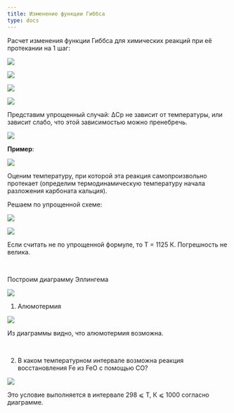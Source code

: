 ```yaml
---
title: Изменение функции Гиббса
type: docs
---
```


Расчет изменения функции Гиббса для химических реакций при её протекании на 1 шаг:

![](/images/izmenenie-funkcii-gibbsa/2_clip_image001.png)

![](/images/izmenenie-funkcii-gibbsa/2_clip_image001_0000.png)

![](/images/izmenenie-funkcii-gibbsa/2_clip_image001_0001.png)

![](/images/izmenenie-funkcii-gibbsa/2_clip_image001_0002.png)

Представим упрощенный случай: ΔСp не зависит от температуры, или зависит слабо, что этой зависимостью можно пренебречь.

![](/images/izmenenie-funkcii-gibbsa/2_clip_image001_0003.png)

**Пример**:

![](/images/izmenenie-funkcii-gibbsa/2_clip_image001_0004.png)

Оценим температуру, при которой эта реакция самопроизвольно протекает (определим термодинамическую температуру начала разложения карбоната кальция).

Решаем по упрощенной схеме:

![](/images/izmenenie-funkcii-gibbsa/2_clip_image001_0005.png)

![](/images/izmenenie-funkcii-gibbsa/2_clip_image001_0006.png)

Если считать не по упрощенной формуле, то Т = 1125 К. Погрешность не велика.

 

Построим диаграмму Эллингема

![](/images/izmenenie-funkcii-gibbsa/2_clip_image001_0007.png)

1. Алюмотермия

![](/images/izmenenie-funkcii-gibbsa/2_clip_image001_0008.png)

Из диаграммы видно, что алюмотермия возможна.

 

2. В каком температурном интервале возможна реакция восстановления Fe из FeO с помощью CO?

![](/images/izmenenie-funkcii-gibbsa/2_clip_image001_0009.png)

Это условие выполняется в интервале 298 ⩽ Т, К ⩽ 1000 согласно диаграмме.

